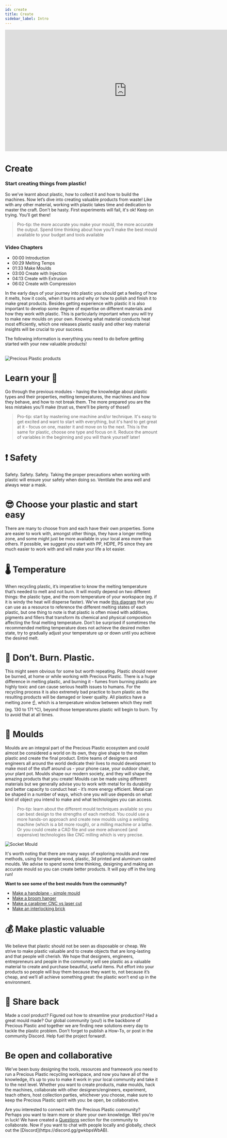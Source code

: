 ```yaml
---
id: create
title: Create
sidebar_label: Intro
---
```


<div class="videocontainer">
  <iframe width="800" height="400" src="https://www.youtube.com/embed/VdUkOjIP0Ok" frameborder="0" allow="accelerometer; autoplay; encrypted-media; gyroscope; picture-in-picture" allowfullscreen></iframe>
</div>

<style>
:root {
  --highlight: #ffe084;
  --links: #29bbe3;
  --hover: rgb(131, 206, 235);
}
</style>

# Create

<div class="videoChapters">
<div class="videoChaptersMain">

### Start creating things from plastic!

So we’ve learnt about plastic, how to collect it and how to build the machines. Now let’s dive into creating valuable products from waste! Like with any other material, working with plastic takes time and dedication to master the craft. Don't be hasty. First experiments will fail, it's ok! Keep on trying. You'll get there!

> Pro-tip: the more accurate you make your mould, the more accurate the output. Spend time thinking about how you’ll make the best mould available to your budget and tools available


</div>
<div class="videoChaptersSidebar">

### Video Chapters

- 00:00 Introduction
- 00:29 Melting Temps
- 01:33 Make Moulds
- 03:00 Create with Injection
- 04:13 Create with Extrusion
- 06:02 Create with Compression



</div>
</div>

In the early days of your journey into plastic you should get a feeling of how it melts, how it cools, when it burns and why or how to polish and finish it to make great products. Besides getting experience with plastic it is also important to develop some degree of expertise on different materials and how they work with plastic. This is particularly important when you will try to make new moulds on your own. Knowing what material conducts heat most efficiently, which one releases plastic easily and other key material insights will be crucial to your success.

The following information is everything you need to do before getting started with your new valuable products!
<br>
<br>

![Precious Plastic products](assets/create/pp_products.jpg)

# Learn your 💩

Go through the previous modules - having the knowledge about plastic types and their properties, melting temperatures, the machines and how they behave, and how to not break them. The more prepared you are the less mistakes you’ll make (trust us, there’ll be plenty of those!)

> Pro-tip: start by mastering one machine and/or technique. It's easy to get excited and want to start with everything, but it's hard to get great at it - focus on one, master it and move on to the next. This is the same for plastic, choose one type and focus on it. Reduce the amount of variables in the beginning and you will thank yourself later!

# ❗️ Safety

Safety. Safety. Safety. Taking the proper precautions when working with plastic will ensure your safety when doing so. Ventilate the area well and always wear a mask.

# 😎 Choose your plastic and start easy

There are many to choose from and each have their own properties. Some are easier to work with, amongst other things, they have a longer melting zone, and some might just be more available in your local area more than others. If possible, we suggest you start with PP, HDPE, PS since they are much easier to work with and will make your life a lot easier.

# 🌡️ Temperature 

When recycling plastic, it’s imperative to know the melting temperature that’s needed to melt and not burn. It will mostly depend on two different things: the plastic type, and the room temperature of your workspace (eg. if it is windy the heat will disperse faster). We’ve made [this diagram](assets/plastic/melting-temperatures.jpg) that you can use as a resource to reference the different melting states of each plastic, but one thing to note is that plastic is often mixed with additives, pigments and fillers that transform its chemical and physical composition affecting the final melting temperature. Don’t be surprised if sometimes the recommended melting temperature does not achieve the desired molten state, try to gradually adjust your temperature up or down until you achieve the desired melt.

# 🥵 Don’t. Burn. Plastic. 

This might seem obvious for some but worth repeating. Plastic should never be burned, at home or while working with Precious Plastic. There is a huge difference in melting plastic, and burning it - fumes from burning plastic are highly toxic and can cause serious health issues to humans. For the recycling process it is also extremely bad practice to burn plastic as the resulting products will be damaged or lower quality. All plastics have a melting zone ☝️, which is a temperature window between which they melt (eg. 130 to 171 °C), beyond those temperatures plastic will begin to burn. Try to avoid that at all times.

# 💅 Moulds 

Moulds are an integral part of the Precious Plastic ecosystem and could almost be considered a world on its own, they give shape to the molten plastic and create the final product. Entire teams of designers and engineers all around the world dedicate their lives to mould development to make most of the stuff around us - your phone case, your outdoor chair, your plant pot. Moulds shape our modern society, and they will shape the amazing products that you create! Moulds can be made using different materials but we generally advise you to work with metal for its durability and better capacity to conduct heat - it’s more energy efficient. Metal can be shaped in a number of ways, which one you will use depends on what kind of object you intend to make and what technologies you can access. 

> Pro-tip: learn about the different mould techniques available so you can best design to the strengths of each method. You could use a more hands-on approach and create new moulds using a welding machine (which is a bit more rough), or a milling machine or a lathe. Or you could create a CAD file and use more advanced (and expensive) technologies like CNC milling which is very precise.

![Socket Mould](assets/create/sockets.jpg)

It's worth noting that there are many ways of exploring moulds and new methods, using for example wood, plastic, 3d printed and aluminum casted moulds.  We advise to spend some time thinking, designing and making an accurate mould so you can create better products. It will pay off in the long run!

<b>Want to see some of the best moulds from the community?</b>

- [Make a handplane - simple mould](https://community.preciousplastic.com/how-to/make-a-handplane-simple-mould)<br>
- [Make a broom hanger](https://community.preciousplastic.com/how-to/make-a-broom-hanger)<br>
- [Make a carabiner CNC vs laser cut](https://community.preciousplastic.com/how-to/make-a-carabiner-cnc-vs-lasercut)<br>
- [Make an interlocking brick](https://community.preciousplastic.com/how-to/make-an-interlocking-brick)

# 💰 Make plastic valuable

We believe that plastic should not be seen as disposable or cheap. We strive to make plastic valuable and to create objects that are long-lasting and that people will cherish. We hope that designers, engineers, entrepreneurs and people in the community will see plastic as a valuable material to create and purchase beautiful, useful items. Put effort into your products so people will buy them because they want to, not because it’s cheap, and we’ll all achieve something great: the plastic won’t end up in the environment.

# 🤝 Share back

Made a cool product? Figured out how to streamline your production? Had a great mould made? Our global community (you!) is the backbone of Precious Plastic and together we are finding new solutions every day to tackle the plastic problem. Don’t forget to publish a How-To, or post in the community Discord. Help fuel the project forward!.

# Be open and collaborative

We’ve been busy designing the tools, resources and framework you need to run a Precious Plastic recycling workspace, and now you have all of the knowledge, it’s up to you to make it work in your local community and take it to the next level. Whether you want to create products, make moulds, hack the machines, collaborate with other designers/engineers, experiment, teach others, host collection parties, whichever you choose, make sure to keep the Precious Plastic spirit with you: be open, be collaborative.

<p class="note">Are you interested to connect with the Precious Plastic community? Perhaps you want to learn more or share your own knowledge. Well you're in luck! We have created a <a href="https://community.preciousplastic.com/questions">Questions</a> section for the community to collaborate. Now if you want to chat with people locally and globally, check out the [Discord](https://discord.gg/gwkbpsWbAB).</p>

